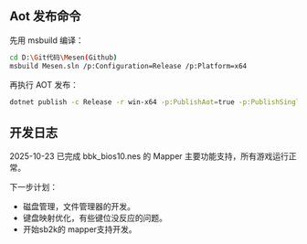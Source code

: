 ## Aot 发布命令

先用 msbuild 编译：
```bash
cd D:\Git代码\Mesen(Github)
msbuild Mesen.sln /p:Configuration=Release /p:Platform=x64
```
再执行 AOT 发布：
```bash
dotnet publish -c Release -r win-x64 -p:PublishAot=true -p:PublishSingleFile=false -p:SelfContained=true
```

## 开发日志
2025-10-23 已完成 bbk_bios10.nes 的 Mapper 主要功能支持，所有游戏运行正常。

下一步计划：
- 磁盘管理，文件管理器的开发。
- 键盘映射优化，有些键位没反应的问题。
- 开始sb2k的 mapper支持开发。
